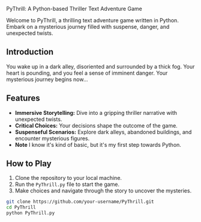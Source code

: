 PyThrill: A Python-based Thriller Text Adventure Game

Welcome to PyThrill, a thrilling text adventure game written in Python. Embark on a mysterious journey filled with suspense, danger, and unexpected twists.

## Introduction
You wake up in a dark alley, disoriented and surrounded by a thick fog. Your heart is pounding, and you feel a sense of imminent danger. Your mysterious journey begins now...

## Features
- **Immersive Storytelling:** Dive into a gripping thriller narrative with unexpected twists.
- **Critical Choices:** Your decisions shape the outcome of the game.
- **Suspenseful Scenarios:** Explore dark alleys, abandoned buildings, and encounter mysterious figures.
- **Note** I know it's kind of basic, but it's my first step towards Python.

## How to Play
1. Clone the repository to your local machine.
2. Run the `PyThrill.py` file to start the game.
3. Make choices and navigate through the story to uncover the mysteries.

```bash
git clone https://github.com/your-username/PyThrill.git
cd PyThrill
python PyThrill.py


